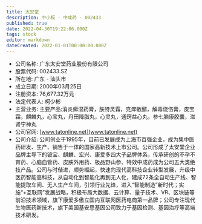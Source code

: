 ```yaml
---
title: 太安堂
description: 中小板 - 中成药 - 002433
published: true
date: 2022-04-30T19:22:06.000Z
tags: stock
editor: markdown
dateCreated: 2022-01-01T00:00:00.000Z
---
```


- 公司名称: 广东太安堂药业股份有限公司
- 股票代码: 002433.SZ
- 所在地: 广东 - 汕头市
- 成立日期: 2000年03月25日
- 注册资本: 76,677.32万元
- 法定代表人: 柯少彬
- 主营业务: 主要产品:消炎癣湿药膏，肤特灵霜，克痒敏醑，解毒烧伤膏，皮宝霜，麒麟丸，心宝丸，丹田降脂丸，心灵丸，通窍益心丸，参七脑康胶囊，滋肾宁神丸
- 公司官网: [www.tatonline.net](www.tatonline.net)
- 公司介绍: 公司创业于1995年，目前已发展成为上海市百强企业，成为集中医药研发、生产、销售于一体的国家高新技术上市公司。公司形成了太安堂企业品牌主导下的铍宝、麒麟、宏兴、康爱多四大子品牌体系，传承研创的不孕不育药、心脑血管药、皮肤外用药、极品野山参、特效中成药成为公司五大类绝技产品。公司与时偕进，顺势崛起，快速向现代高科技企业转型发展，升级中医药智能高科技，从自动化到智能化再到无人化，建成72条全自动生产线、智能提取车间、无人生产车间，引领行业先锋，进入“智能制造”新时代；实施“+互联网”发展战略，积极布局大数据、云计算、量子技术、VR、区块链等前沿技术领域，旗下康爱多傲立国内互联网医药电商第一品牌；公司专注现代生物医药新技术，旗下美国基安思基因公司致力于基因检测、基因治疗等高端技术研发。


